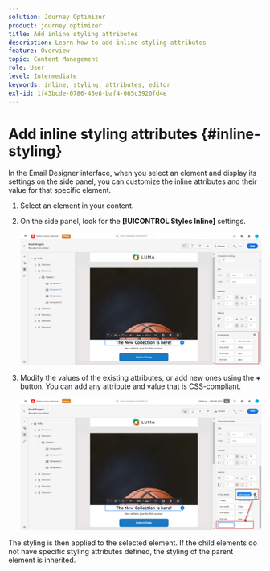 ```yaml
---
solution: Journey Optimizer
product: journey optimizer
title: Add inline styling attributes
description: Learn how to add inline styling attributes
feature: Overview
topic: Content Management
role: User
level: Intermediate
keywords: inline, styling, attributes, editor
exl-id: 1f43bcde-0786-45e8-baf4-065c3920fd4e
---
```

# Add inline styling attributes {#inline-styling}

In the Email Designer interface, when you select an element and display its settings on the side panel, you can customize the inline attributes and their value for that specific element.

1. Select an element in your content.
1. On the side panel, look for the **[!UICONTROL Styles Inline]** settings.

   ![](assets/styles_1.png)

1. Modify the values of the existing attributes, or add new ones using the **+** button. You can add any attribute and value that is CSS-compliant.

   ![](assets/styles_2.png)

The styling is then applied to the selected element. If the child elements do not have specific styling attributes defined, the styling of the parent element is inherited.
